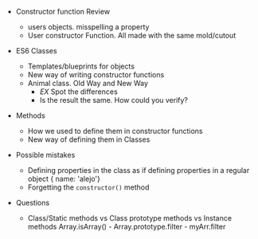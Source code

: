 * Constructor function Review
  - users objects. misspelling a property
  - User constructor Function. All made with the same mold/cutout

* ES6 Classes
  - Templates/blueprints for objects
  - New way of writing constructor functions
  - Animal class. Old Way and New Way
    - *EX* Spot the differences
    - Is the result the same. How could you verify?

* Methods
  - How we used to define them in constructor functions
  - New way of defining them in Classes


* Possible mistakes
  - Defining properties in the class as if defining properties in a regular object { name: 'alejo'}
  - Forgetting the `constructor()` method

* Questions
  - Class/Static methods vs Class prototype methods vs Instance methods
    Array.isArray() - Array.prototype.filter - myArr.filter

